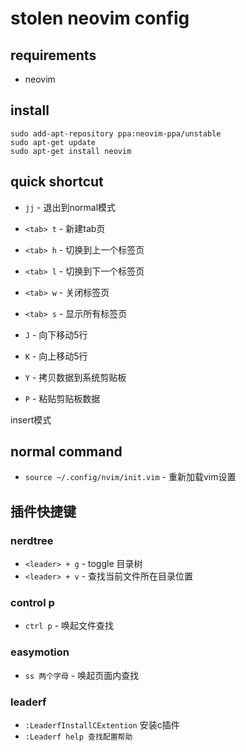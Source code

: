 # stolen neovim config

## requirements

- neovim


## install

```
sudo add-apt-repository ppa:neovim-ppa/unstable
sudo apt-get update
sudo apt-get install neovim
```

## quick shortcut

- `jj` - 退出到normal模式
- `<tab> t` - 新建tab页
- `<tab> h` - 切换到上一个标签页
- `<tab> l` - 切换到下一个标签页
- `<tab> w` - 关闭标签页
- `<tab> s` - 显示所有标签页


- `J` - 向下移动5行
- `K` - 向上移动5行
- `Y` - 拷贝数据到系统剪贴板
- `P` - 粘贴剪贴板数据

insert模式

## normal command

- `source ~/.config/nvim/init.vim` - 重新加载vim设置

## 插件快捷键

### nerdtree

- `<leader> + g` - toggle 目录树
- `<leader> + v` - 查找当前文件所在目录位置

### control p

- `ctrl p` - 唤起文件查找

### easymotion

- `ss 两个字母` - 唤起页面内查找

### leaderf

- `:LeaderfInstallCExtention` 安装c插件
- `:Leaderf help 查找配置帮助`

